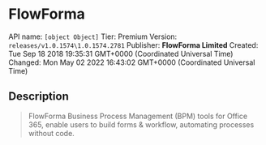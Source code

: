 # FlowForma
API name: `[object Object]`
Tier: Premium
Version: `releases/v1.0.1574\1.0.1574.2781`
Publisher: **FlowForma Limited**
Created: Tue Sep 18 2018 19:35:31 GMT+0000 (Coordinated Universal Time)
Changed: Mon May 02 2022 16:43:02 GMT+0000 (Coordinated Universal Time)

## Description
> FlowForma Business Process Management (BPM) tools for Office 365, enable users to build forms & workflow, automating processes without code.

